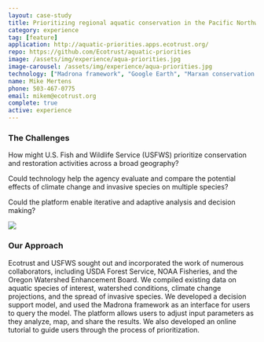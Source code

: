 ```yaml
---
layout: case-study
title: Prioritizing regional aquatic conservation in the Pacific Northwest
category: experience
tag: [feature]
application: http://aquatic-priorities.apps.ecotrust.org/
repo: https://github.com/Ecotrust/aquatic-priorities
image: /assets/img/experience/aqua-priorities.jpg
image-carousel: /assets/img/experience/aqua-priorities.jpg
technology: ["Madrona framework", "Google Earth", "Marxan conservation planning software"]
name: Mike Mertens
phone: 503-467-0775
email: mikem@ecotrust.org
complete: true
active: experience
---
```

<div class="row">
	<div class="span5">
		<h3>The Challenges</h3>
		<p>How might U.S. Fish and Wildlife Service (USFWS) prioritize conservation and restoration activities across a broad geography?</p>
		<p>Could technology help the agency evaluate and compare the potential effects of climate change and invasive species on multiple species?</p>
		<p>Could the platform enable iterative and adaptive analysis and decision making?</p>
	</div>
	<div class="span5">
		<a href="{{ page.application }}"><img class="thumbnail" src="{{ BASE_PATH }}{{ page.image }}"/></a>
	</div>
</div>
<h3>Our Approach</h3>
<p>Ecotrust and USFWS sought out and incorporated the work of numerous collaborators, including USDA Forest Service, NOAA Fisheries, and the Oregon Watershed Enhancement Board. We compiled existing data on aquatic species of interest, watershed conditions, climate change projections, and the spread of invasive species. We developed a decision support model, and used the Madrona framework as an interface for users to query the model. The platform allows users to adjust input parameters as they analyze, map, and share the results. We also developed an online tutorial to guide users through the process of prioritization.</p>